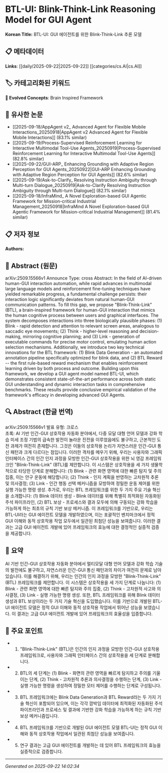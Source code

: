 # BTL-UI: Blink-Think-Link Reasoning Model for GUI Agent

**Korean Title:** BTL-UI: GUI 에이전트를 위한 Blink-Think-Link 추론 모델

## 📋 메타데이터

**Links**: [[daily/2025-09-22|2025-09-22]] [[categories/cs.AI|cs.AI]]

## 🏷️ 카테고리화된 키워드
**🚀 Evolved Concepts**: Brain Inspired Framework

## 🔗 유사한 논문
- [[2025-09-18/AppAgent v2_ Advanced Agent for Flexible Mobile Interactions_20250918|AppAgent v2 Advanced Agent for Flexible Mobile Interactions]] (83.1% similar)
- [[2025-09-19/Process-Supervised Reinforcement Learning for Interactive Multimodal Tool-Use Agents_20250919|Process-Supervised Reinforcement Learning for Interactive Multimodal Tool-Use Agents]] (82.8% similar)
- [[2025-09-22/GUI-ARP_ Enhancing Grounding with Adaptive Region Perception for GUI Agents_20250922|GUI-ARP Enhancing Grounding with Adaptive Region Perception for GUI Agents]] (82.6% similar)
- [[2025-09-19/Ask-to-Clarify_ Resolving Instruction Ambiguity through Multi-turn Dialogue_20250919|Ask-to-Clarify Resolving Instruction Ambiguity through Multi-turn Dialogue]] (82.1% similar)
- [[2025-09-18/InfraMind_ A Novel Exploration-based GUI Agentic Framework for Mission-critical Industrial Management_20250918|InfraMind A Novel Exploration-based GUI Agentic Framework for Mission-critical Industrial Management]] (81.4% similar)

## 📋 저자 정보

**Authors:** 

## 📄 Abstract (원문)

arXiv:2509.15566v1 Announce Type: cross 
Abstract: In the field of AI-driven human-GUI interaction automation, while rapid advances in multimodal large language models and reinforcement fine-tuning techniques have yielded remarkable progress, a fundamental challenge persists: their interaction logic significantly deviates from natural human-GUI communication patterns. To fill this gap, we propose "Blink-Think-Link" (BTL), a brain-inspired framework for human-GUI interaction that mimics the human cognitive process between users and graphical interfaces. The system decomposes interactions into three biologically plausible phases: (1) Blink - rapid detection and attention to relevant screen areas, analogous to saccadic eye movements; (2) Think - higher-level reasoning and decision-making, mirroring cognitive planning; and (3) Link - generation of executable commands for precise motor control, emulating human action selection mechanisms. Additionally, we introduce two key technical innovations for the BTL framework: (1) Blink Data Generation - an automated annotation pipeline specifically optimized for blink data, and (2) BTL Reward -- the first rule-based reward mechanism that enables reinforcement learning driven by both process and outcome. Building upon this framework, we develop a GUI agent model named BTL-UI, which demonstrates consistent state-of-the-art performance across both static GUI understanding and dynamic interaction tasks in comprehensive benchmarks. These results provide conclusive empirical validation of the framework's efficacy in developing advanced GUI Agents.

## 🔍 Abstract (한글 번역)

arXiv:2509.15566v1 발표 유형: 크로스  
초록: AI 기반 인간-GUI 상호작용 자동화 분야에서, 다중 모달 대형 언어 모델과 강화 학습 미세 조정 기법의 급속한 발전이 놀라운 진전을 이루었음에도 불구하고, 근본적인 도전 과제가 여전히 존재합니다. 그것은 이들의 상호작용 논리가 자연스러운 인간-GUI 통신 패턴과 크게 다르다는 점입니다. 이러한 격차를 메우기 위해, 우리는 사용자와 그래픽 인터페이스 간의 인간 인지 과정을 모방한 인간-GUI 상호작용을 위한 뇌 영감 프레임워크인 "Blink-Think-Link" (BTL)를 제안합니다. 이 시스템은 상호작용을 세 가지 생물학적으로 타당한 단계로 분해합니다: (1) Blink - 관련 화면 영역에 대한 빠른 탐지 및 주의 집중, 이는 안구 운동에 해당합니다; (2) Think - 인지 계획을 반영하는 고차원적 추론 및 의사결정; (3) Link - 인간 행동 선택 메커니즘을 모방하여 정밀한 운동 제어를 위한 실행 가능한 명령 생성. 추가로, 우리는 BTL 프레임워크를 위한 두 가지 주요 기술 혁신을 소개합니다: (1) Blink 데이터 생성 - Blink 데이터를 위해 특별히 최적화된 자동화된 주석 파이프라인, (2) BTL 보상 - 프로세스와 결과 모두에 의해 구동되는 강화 학습을 가능하게 하는 최초의 규칙 기반 보상 메커니즘. 이 프레임워크를 기반으로, 우리는 BTL-UI라는 GUI 에이전트 모델을 개발하였으며, 이는 포괄적인 벤치마크에서 정적 GUI 이해와 동적 상호작용 작업 모두에서 일관된 최첨단 성능을 보여줍니다. 이러한 결과는 고급 GUI 에이전트 개발에 있어 프레임워크의 효능에 대한 결정적인 실증적 검증을 제공합니다.

## 📝 요약

AI 기반 인간-GUI 상호작용 자동화 분야에서 멀티모달 대형 언어 모델과 강화 학습 기술의 발전에도 불구하고, 자연스러운 인간-GUI 통신 패턴과의 차이가 여전히 문제로 남아 있습니다. 이를 해결하기 위해, 우리는 인간의 인지 과정을 모방한 "Blink-Think-Link" (BTL) 프레임워크를 제안합니다. 이 시스템은 상호작용을 세 가지 단계로 나눕니다: (1) Blink - 관련 화면 영역에 대한 빠른 탐지와 주의 집중, (2) Think - 고차원적 사고와 의사결정, (3) Link - 실행 가능한 명령 생성. 또한, BTL 프레임워크를 위해 Blink 데이터 생성과 BTL 보상이라는 두 가지 기술 혁신을 도입했습니다. 이를 기반으로 개발된 BTL-UI 에이전트 모델은 정적 GUI 이해와 동적 상호작용 작업에서 뛰어난 성능을 보였습니다. 이 결과는 고급 GUI 에이전트 개발에 있어 프레임워크의 효율성을 입증합니다.

## 🎯 주요 포인트

- 1. "Blink-Think-Link" (BTL)은 인간의 인지 과정을 모방한 인간-GUI 상호작용 프레임워크로, 사용자와 그래픽 인터페이스 간의 상호작용을 세 단계로 분해합니다.

- 2. BTL의 세 단계는 (1) Blink - 화면의 관련 영역을 빠르게 탐지하고 주의를 기울이는 단계, (2) Think - 고차원적 추론과 의사결정을 수행하는 단계, (3) Link - 실행 가능한 명령을 생성하여 정밀한 모터 제어를 수행하는 단계로 구성됩니다.

- 3. BTL 프레임워크에는 Blink Data Generation과 BTL Reward라는 두 가지 기술 혁신이 포함되어 있으며, 이는 각각 깜박임 데이터에 최적화된 자동화된 주석 파이프라인과 프로세스 및 결과에 기반한 강화 학습을 가능하게 하는 규칙 기반 보상 메커니즘입니다.

- 4. BTL 프레임워크를 기반으로 개발된 GUI 에이전트 모델 BTL-UI는 정적 GUI 이해와 동적 상호작용 작업에서 일관된 최첨단 성능을 보여줍니다.

- 5. 연구 결과는 고급 GUI 에이전트를 개발하는 데 있어 BTL 프레임워크의 효능을 실증적으로 검증합니다.

---

*Generated on 2025-09-22 14:02:34*